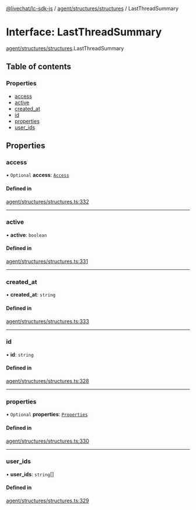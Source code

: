 [@livechat/lc-sdk-js](../README.md) / [agent/structures/structures](../modules/agent_structures_structures.md) / LastThreadSummary

# Interface: LastThreadSummary

[agent/structures/structures](../modules/agent_structures_structures.md).LastThreadSummary

## Table of contents

### Properties

- [access](agent_structures_structures.LastThreadSummary.md#access)
- [active](agent_structures_structures.LastThreadSummary.md#active)
- [created\_at](agent_structures_structures.LastThreadSummary.md#created_at)
- [id](agent_structures_structures.LastThreadSummary.md#id)
- [properties](agent_structures_structures.LastThreadSummary.md#properties)
- [user\_ids](agent_structures_structures.LastThreadSummary.md#user_ids)

## Properties

### access

• `Optional` **access**: [`Access`](agent_structures_structures.Access.md)

#### Defined in

[agent/structures/structures.ts:332](https://github.com/livechat/lc-sdk-js/blob/125a327/src/agent/structures/structures.ts#L332)

___

### active

• **active**: `boolean`

#### Defined in

[agent/structures/structures.ts:331](https://github.com/livechat/lc-sdk-js/blob/125a327/src/agent/structures/structures.ts#L331)

___

### created\_at

• **created\_at**: `string`

#### Defined in

[agent/structures/structures.ts:333](https://github.com/livechat/lc-sdk-js/blob/125a327/src/agent/structures/structures.ts#L333)

___

### id

• **id**: `string`

#### Defined in

[agent/structures/structures.ts:328](https://github.com/livechat/lc-sdk-js/blob/125a327/src/agent/structures/structures.ts#L328)

___

### properties

• `Optional` **properties**: [`Properties`](agent_structures_structures.Properties.md)

#### Defined in

[agent/structures/structures.ts:330](https://github.com/livechat/lc-sdk-js/blob/125a327/src/agent/structures/structures.ts#L330)

___

### user\_ids

• **user\_ids**: `string`[]

#### Defined in

[agent/structures/structures.ts:329](https://github.com/livechat/lc-sdk-js/blob/125a327/src/agent/structures/structures.ts#L329)
